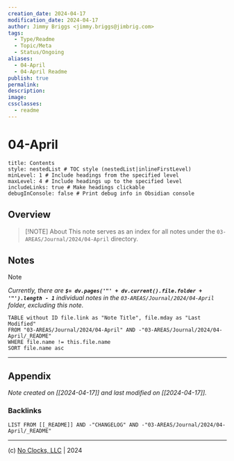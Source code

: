 ```yaml
---
creation_date: 2024-04-17
modification_date: 2024-04-17
author: Jimmy Briggs <jimmy.briggs@jimbrig.com>
tags:
  - Type/Readme
  - Topic/Meta
  - Status/Ongoing
aliases:
  - 04-April
  - 04-April Readme
publish: true
permalink:
description:
image:
cssclasses:
  - readme
---
```



# 04-April

```table-of-contents
title: Contents 
style: nestedList # TOC style (nestedList|inlineFirstLevel)
minLevel: 1 # Include headings from the specified level
maxLevel: 4 # Include headings up to the specified level
includeLinks: true # Make headings clickable
debugInConsole: false # Print debug info in Obsidian console
```

## Overview

> [!NOTE] About
> This note serves as an index for all notes under the `03-AREAS/Journal/2024/04-April` directory.

## Notes

> [!NOTE]
> *Currently, there are **`$= dv.pages('"' + dv.current().file.folder + '"').length - 1`**  individual notes in the `03-AREAS/Journal/2024/04-April` folder, excluding this note.*

```dataview
TABLE without ID file.link as "Note Title", file.mday as "Last Modified"
FROM "03-AREAS/Journal/2024/04-April" AND -"03-AREAS/Journal/2024/04-April/_README"
WHERE file.name != this.file.name
SORT file.name asc
```

***

## Appendix

*Note created on [[2024-04-17]] and last modified on [[2024-04-17]].*

### Backlinks

```dataview
LIST FROM [[_README]] AND -"CHANGELOG" AND -"03-AREAS/Journal/2024/04-April/_README"
```

***

(c) [No Clocks, LLC](https://github.com/noclocks) | 2024
